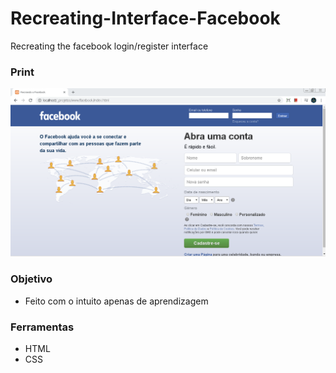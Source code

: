 # Recreating-Interface-Facebook
Recreating the facebook login/register interface

### Print

![Print da Interface](print.PNG?raw=true "Print - Facebook")

### Objetivo
  - Feito com o intuito apenas de aprendizagem
  
### Ferramentas
  - HTML
  - CSS



